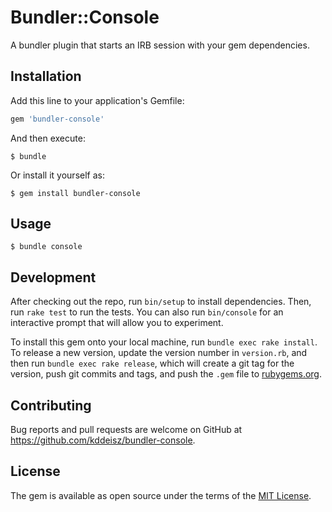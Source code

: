 # Bundler::Console

A bundler plugin that starts an IRB session with your gem dependencies.

## Installation

Add this line to your application's Gemfile:

```ruby
gem 'bundler-console'
```

And then execute:

    $ bundle

Or install it yourself as:

    $ gem install bundler-console

## Usage

    $ bundle console

## Development

After checking out the repo, run `bin/setup` to install dependencies. Then, run `rake test` to run the tests. You can also run `bin/console` for an interactive prompt that will allow you to experiment.

To install this gem onto your local machine, run `bundle exec rake install`. To release a new version, update the version number in `version.rb`, and then run `bundle exec rake release`, which will create a git tag for the version, push git commits and tags, and push the `.gem` file to [rubygems.org](https://rubygems.org).

## Contributing

Bug reports and pull requests are welcome on GitHub at https://github.com/kddeisz/bundler-console.

## License

The gem is available as open source under the terms of the [MIT License](https://opensource.org/licenses/MIT).
